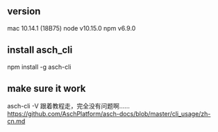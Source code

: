 ## version 
mac 10.14.1 (18B75)
node v10.15.0
npm v6.9.0

##  install asch_cli
npm install -g asch-cli 
## make sure it work
asch-cli -V
跟着教程走，完全没有问题啊……
https://github.com/AschPlatform/asch-docs/blob/master/cli_usage/zh-cn.md
